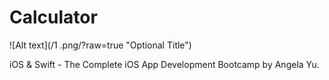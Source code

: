 # Calculator

![Alt text](/1 .png/?raw=true "Optional Title")

iOS & Swift - The Complete iOS App Development Bootcamp by Angela Yu. 
